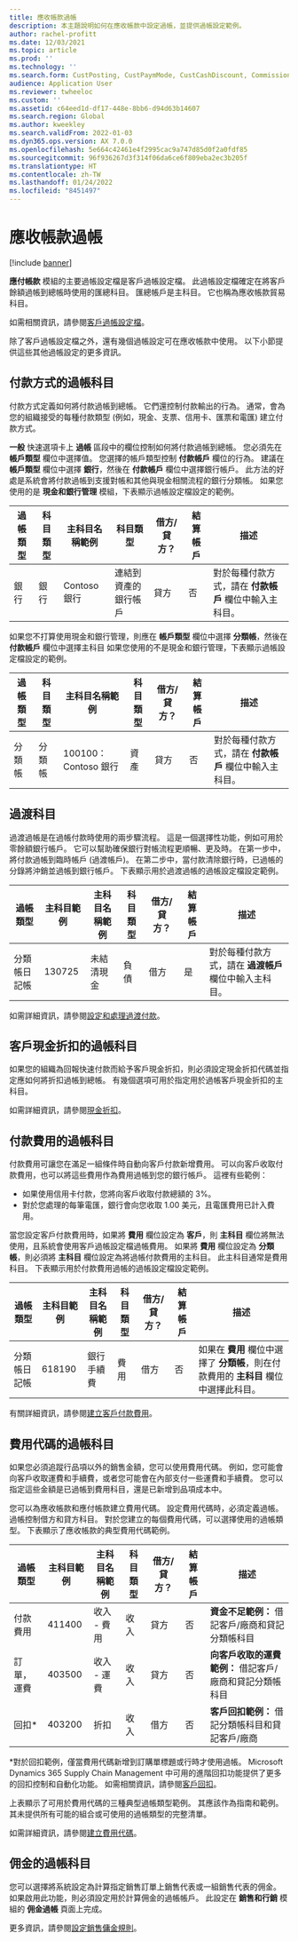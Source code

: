 ```yaml
---
title: 應收帳款過帳
description: 本主題說明如何在應收帳款中設定過帳，並提供過帳設定範例。
author: rachel-profitt
ms.date: 12/03/2021
ms.topic: article
ms.prod: ''
ms.technology: ''
ms.search.form: CustPosting, CustPaymMode, CustCashDiscount, CommissionPosting, MarkupTable\_Cust, CustPaymFee
audience: Application User
ms.reviewer: twheeloc
ms.custom: ''
ms.assetid: c64eed1d-df17-448e-8bb6-d94d63b14607
ms.search.region: Global
ms.author: kweekley
ms.search.validFrom: 2022-01-03
ms.dyn365.ops.version: AX 7.0.0
ms.openlocfilehash: 5e664c42461e4f2995cac9a747d85d0f2a0fdf85
ms.sourcegitcommit: 96f936267d3f314f06da6ce6f809eba2ec3b205f
ms.translationtype: HT
ms.contentlocale: zh-TW
ms.lasthandoff: 01/24/2022
ms.locfileid: "8451497"
---
```

# <a name="accounts-receivable-posting"></a>應收帳款過帳

[!include [banner](../includes/banner.md)]

**應付帳款** 模組的主要過帳設定檔是客戶過帳設定檔。 此過帳設定檔確定在將客戶餘額過帳到總帳時使用的匯總科目。 匯總帳戶是主科目。 它也稱為應收帳款貿易科目。

如需相關資訊，請參閱[客戶過帳設定檔](../accounts-receivable/customer-posting-profiles.md)。

除了客戶過帳設定檔之外，還有幾個過帳設定可在應收帳款中使用。 以下小節提供這些其他過帳設定的更多資訊。

## <a name="posting-accounts-for-methods-of-payment"></a>付款方式的過帳科目

付款方式定義如何將付款過帳到總帳。 它們還控制付款輸出的行為。 通常，會為您的組織接受的每種付款類型 (例如，現金、支票、信用卡、匯票和電匯) 建立付款方式。

**一般** 快速選項卡上 **過帳** 區段中的欄位控制如何將付款過帳到總帳。 您必須先在 **帳戶類型** 欄位中選擇值。 您選擇的帳戶類型控制 **付款帳戶** 欄位的行為。 建議在 **帳戶類型** 欄位中選擇 **銀行**，然後在 **付款帳戶** 欄位中選擇銀行帳戶。 此方法的好處是系統會將付款過帳到支援對帳和其他與現金相關流程的銀行分類帳。 如果您使用的是 **現金和銀行管理** 模組，下表顯示過帳設定檔設定的範例。

| 過帳類型 | 科目類型 | 主科目名稱範例 | 科目類型 | 借方/貸方？ | 結算帳戶 | 描述 |
|--------------|--------------|---------------------------|--------------|---------------|------------------|-------------|
| 銀行 | 銀行 | Contoso 銀行 | 連結到資產的銀行帳戶 | 貸方 | 否 | 對於每種付款方式，請在 **付款帳戶** 欄位中輸入主科目。 |

如果您不打算使用現金和銀行管理，則應在 **帳戶類型** 欄位中選擇 **分類帳**，然後在 **付款帳戶** 欄位中選擇主科目 如果您使用的不是現金和銀行管理，下表顯示過帳設定檔設定的範例。

| 過帳類型 | 科目類型 | 主科目名稱範例 | 科目類型 | 借方/貸方？ | 結算帳戶 | 描述 |
|--------------|--------------|---------------------------|--------------|---------------|------------------|-------------|
| 分類帳 | 分類帳 | 100100：Contoso 銀行 | 資產 | 貸方 | 否 | 對於每種付款方式，請在 **付款帳戶** 欄位中輸入主科目。 |

## <a name="bridging-accounts"></a>過渡科目

過渡過帳是在過帳付款時使用的兩步驟流程。 這是一個選擇性功能，例如可用於零餘額銀行帳戶。 它可以幫助確保銀行對帳流程更順暢、更及時。 在第一步中，將付款過帳到臨時帳戶 (過渡帳戶)。 在第二步中，當付款清除銀行時，已過帳的分錄將沖銷並過帳到銀行帳戶。 下表顯示用於過渡過帳的過帳設定檔設定範例。

| 過帳類型 | 主科目範例 | 主科目名稱範例 | 科目類型 | 借方/貸方？ | 結算帳戶 | 描述 |
|--------------|----------------------|---------------------------|--------------|---------------|------------------|-------------|
| 分類帳日記帳 | 130725 | 未結清現金 | 負債 | 借方 | 是 | 對於每種付款方式，請在 **過渡帳戶** 欄位中輸入主科目。 |

如需詳細資訊，請參閱[設定和處理過渡付款](../accounts-receivable/set-up-and-process-bridged-payments.md)。

## <a name="posting-accounts-for-customer-cash-discounts"></a>客戶現金折扣的過帳科目

如果您的組織為回報快速付款而給予客戶現金折扣，則必須設定現金折扣代碼並指定應如何將折扣過帳到總帳。 有幾個選項可用於指定用於過帳客戶現金折扣的主科目。

如需詳細資訊，請參閱[現金折扣](../cash-bank-management/cash-discounts.md)。

## <a name="posting-accounts-for-payment-fees"></a>付款費用的過帳科目

付款費用可讓您在滿足一組條件時自動向客戶付款新增費用。 可以向客戶收取付款費用，也可以將這些費用作為費用過帳到您的銀行帳戶。 這裡有些範例：

- 如果使用信用卡付款，您將向客戶收取付款總額的 3%。
- 對於您處理的每筆電匯，銀行會向您收取 1.00 美元，且電匯費用已計入費用。

當您設定客戶付款費用時，如果將 **費用** 欄位設定為 **客戶**，則 **主科目** 欄位將無法使用，且系統會使用客戶過帳設定檔過帳費用。 如果將 **費用** 欄位設定為 **分類帳**，則必須將 **主科目** 欄位設定為將過帳付款費用的主科目。 此主科目通常是費用科目。 下表顯示用於付款費用過帳的過帳設定檔設定範例。

| 過帳類型 | 主科目範例 | 主科目名稱範例 | 科目類型 | 借方/貸方？ | 結算帳戶 | 描述 |
|--------------|----------------------|---------------------------|--------------|---------------|------------------|-------------|
| 分類帳日記帳 | 618190 | 銀行手續費 | 費用 | 借方 | 否 |  如果在 **費用** 欄位中選擇了 **分類帳**，則在付款費用的 **主科目** 欄位中選擇此科目。 |

有關詳細資訊，請參閱[建立客戶付款費用](../accounts-receivable/tasks/establish-customer-payment-fees.md)。

## <a name="posting-accounts-for-charges-codes"></a>費用代碼的過帳科目

如果您必須追蹤行品項以外的銷售金額，您可以使用費用代碼。 例如，您可能會向客戶收取運費和手續費，或者您可能會在內部支付一些運費和手續費。 您可以指定這些金額是已過帳到費用科目，還是已新增到品項成本中。

您可以為應收帳款和應付帳款建立費用代碼。 設定費用代碼時，必須定義過帳。 過帳控制借方和貸方科目。 對於您建立的每個費用代碼，可以選擇使用的過帳類型。 下表顯示了應收帳款的典型費用代碼範例。

| 過帳類型 | 主科目範例 | 主科目名稱範例 | 科目類型 | 借方/貸方？ | 結算帳戶 | 描述 |
|--------------|----------------------|---------------------------|--------------|---------------|------------------|-------------|
| 付款費用 | 411400 | 收入 - 費用 | 收入 | 貸方 | 否 | **資金不足範例：** 借記客戶/廠商和貸記分類帳科目 |
| 訂單，運費 | 403500 | 收入 - 運費 | 收入 | 貸方 | 否 | **向客戶收取的運費範例：** 借記客戶/廠商和貸記分類帳科目 |
| 回扣\* | 403200 | 折扣 | 收入 | 借方 | 否 | **客戶回扣範例：** 借記分類帳科目和貸記客戶/廠商 |

\*對於回扣範例，僅當費用代碼新增到訂購單標題或行時才使用過帳。 Microsoft Dynamics 365 Supply Chain Management 中可用的進階回扣功能提供了更多的回扣控制和自動化功能。 如需相關資訊，請參閱[客戶回扣](../../supply-chain/sales-marketing/tasks/process-customer-rebates.md)。

上表顯示了可用於費用代碼的三種典型過帳類型範例。 其應該作為指南和範例。 其未提供所有可能的組合或可使用的過帳類型的完整清單。

如需詳細資訊，請參閱[建立費用代碼](../accounts-receivable/create-charges-codes.md)。

## <a name="posting-accounts-for-commissions"></a>佣金的過帳科目

您可以選擇將系統設定為計算指定銷售訂單上銷售代表或一組銷售代表的佣金。 如果啟用此功能，則必須設定用於計算佣金的過帳帳戶。 此設定在 **銷售和行銷** 模組的 **佣金過帳** 頁面上完成。

更多資訊，請參閱[設定銷售傭金規則](../../supply-chain/sales-marketing/tasks/set-up-sales-commission-rules.md)。
